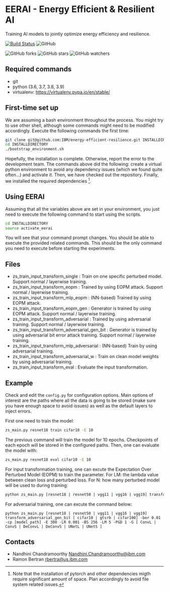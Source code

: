 EERAI - Energy Efficient & Resilient AI
=======================================

Training AI models to jointly optimize energy efficiency and resilience.

[![Build Status](https://app.travis-ci.com/IBM/energy-efficient-resilience.svg?branch=main)](https://app.travis-ci.com/IBM/energy-efficient-resilience)
![GitHub](https://img.shields.io/github/license/IBM/energy-efficient-resilience.svg)

![GitHub forks](https://img.shields.io/github/forks/IBM/energy-efficient-resilience.svg?style=social)
![GitHub stars](https://img.shields.io/github/stars/IBM/energy-efficient-resilience.svg?style=social)
![GitHub watchers](https://img.shields.io/github/watchers/IBM/energy-efficient-resilience.svg?style=social)

Required commands
-----------------

* git
* python (3.6, 3.7, 3.8, 3.9)
* virtualenv: https://virtualenv.pypa.io/en/stable/

First-time set up
-----------------

We are assuming a bash environment throughout the process. You might
try to use other shell, although some commands might need to be
modified accordingly. Execute the following commands the first
time:

```bash
git clone git@github.com:IBM/energy-efficient-resilience.git INSTALLDIRECTORY
cd INSTALLDIRECTORY
./bootstrap_environment.sh
```

Hopefully, the installation is complete. Otherwise, report the
error to the development team. The commands above did the following:
create a virtual python environment to avoid any dependency issues
(which we found quite often...) and activate it. Then, we have
checked out the repository. Finally, we installed the required
dependencies [^1].

Using EERAI
-----------

Assuming that all the variables above are set in your environment,
you just need to execute the following command to start using the
scripts.

```bash
cd INSTALLDIRECTORY
source activate_eerai
```

You will see that your command prompt changes. You should be able
to execute the provided related commands. This should be the only
command you need to execute before starting the experiments.

Files
-------
- zs_train_input_transform_single : Train on one specific perturbed model. Support normal / layerwise training.
- zs_train_input_transform_eopm : Trained by using EOPM attack. Support normal / layerwise training.
- zs_train_input_transform_mlp_eopm : (NN-based) Trained by using EOPM attack. 
- zs_train_input_transform_eopm_gen : Generator is trained by using EOPM attack. Support normal / layerwise training.
- zs_train_input_transform_adversarial : Trained by using adversarial training. Support normal / layerwise training.
- zs_train_input_transform_adversarial_gen_bit : Generator is trained by using adversarial bit error attack training. Support normal / layerwise training.
- zs_train_input_transform_mlp_adversarial : (NN-based) Train by using adversarial training. 
- zs_train_input_transform_adversarial_w : Train on clean model weights by using adversarial training. 
- zs_train_input_transform_eval : Evaluate the input transformation.

Example
-------

Check and edit the `config.py` for configuration options. Main options
of interest are the paths where all the data is going to be stored
(make sure you have enough space to avoid issues) as well as the
default layers to inject errors.

First one need to train the model:

```bash
zs_main.py resnet18 train cifar10 -E 10
```

The previous command will train the model for 10 epochs. Checkpoints
of each epoch will be stored in the configured paths. Then, one can
evaluate the model with:

```bash
zs_main.py resnet18 eval cifar10 -E 10
```

For input transformation training, one can excute the Expectation Over Perturbed Model (EOPM) to train the parameter. For LM: the lambda value between clean loss and perturbed loss. For N: how many perturbed model will be used to during training:

```bash
python zs_main.py [resnet18 | resnet50 | vgg11 | vgg16 | vgg19] transform_eopm_gen [cifar10 | gtsrb | cifar100] -ber 0.01 -cp [please input the model path here] -E 300 -LR 0.001 -BS 256 -LM 5 -N 10 -G [ConvL | ConvS | DeConvL | DeConvS | UNetL | UNetS]
```


For adversarial training, one can excute the command below:

```
python zs_main.py [resnet18 | resnet50 | vgg11 | vgg16 | vgg19] transform_adversarial_gen_bit [ cifar10 | gtsrb | cifar100] -ber 0.01 -cp [model_path] -E 300 -LR 0.001 -BS 256 -LM 5 -PGD 1 -G [ ConvL | ConvS | DeConvL | DeConvS | UNetL | UNetS ]
```

Contacts
--------

- Nandhini Chandramoorthy <Nandhini.Chandramoorthy@ibm.com>
- Ramon Bertran <rbertra@us.ibm.com>

[^1]:
    Note that the installation of pytorch and other dependencies migth require
    significant amount of space. Plan accordingly to avoid file system related
    issues.
